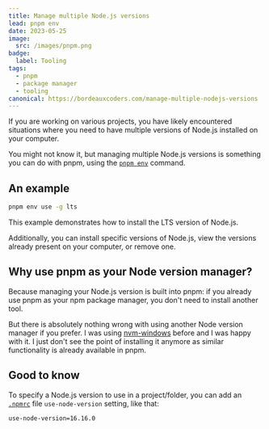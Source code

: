 ```yaml
---
title: Manage multiple Node.js versions
lead: pnpm env
date: 2023-05-25
image:
  src: /images/pnpm.png
badge:
  label: Tooling
tags:
  - pnpm
  - package manager
  - tooling
canonical: https://bordeauxcoders.com/manage-multiple-nodejs-versions
---
```


If you are working on various projects, you have likely encountered situations where you need to have multiple versions of Node.js installed on your computer.

You might not know it, but managing multiple Node.js versions is something you can do with pnpm, using the [`pnpm env`](https://pnpm.io/fr/cli/env) command.

## An example

```bash
pnpm env use -g lts 
```

This example demonstrates how to install the LTS version of Node.js.

Additionally, you can install specific versions of Node.js, view the versions already present on your computer, or remove one.

## Why use pnpm as your Node version manager?

Because managing your Node.js version is built into pnpm: if you already use pnpm as your npm package manager, you don't need to install another tool.

But there is absolutely nothing wrong with using another Node version manager if you prefer. I was using [nvm-windows](https://github.com/coreybutler/nvm-windows) before and I was happy with it. I just don't see the point of installing it anymore as similar functionality is already available in pnpm.

## Good to know

To specify a Node.js version to use in a project/folder, you can add an [`.npmrc`](https://pnpm.io/fr/npmrc) file `use-node-version`[​](https://pnpm.io/fr/npmrc#use-node-version) setting, like that:

```bash
use-node-version=16.16.0
```
